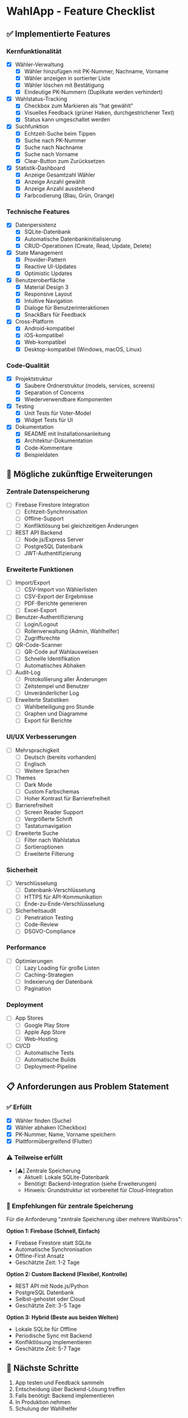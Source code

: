 # WahlApp - Feature Checklist

## ✅ Implementierte Features

### Kernfunktionalität
- [x] Wähler-Verwaltung
  - [x] Wähler hinzufügen mit PK-Nummer, Nachname, Vorname
  - [x] Wähler anzeigen in sortierter Liste
  - [x] Wähler löschen mit Bestätigung
  - [x] Eindeutige PK-Nummern (Duplikate werden verhindert)

- [x] Wahlstatus-Tracking
  - [x] Checkbox zum Markieren als "hat gewählt"
  - [x] Visuelles Feedback (grüner Haken, durchgestrichener Text)
  - [x] Status kann umgeschaltet werden

- [x] Suchfunktion
  - [x] Echtzeit-Suche beim Tippen
  - [x] Suche nach PK-Nummer
  - [x] Suche nach Nachname
  - [x] Suche nach Vorname
  - [x] Clear-Button zum Zurücksetzen

- [x] Statistik-Dashboard
  - [x] Anzeige Gesamtzahl Wähler
  - [x] Anzeige Anzahl gewählt
  - [x] Anzeige Anzahl ausstehend
  - [x] Farbcodierung (Blau, Grün, Orange)

### Technische Features
- [x] Datenpersistenz
  - [x] SQLite-Datenbank
  - [x] Automatische Datenbankinitialisierung
  - [x] CRUD-Operationen (Create, Read, Update, Delete)

- [x] State Management
  - [x] Provider-Pattern
  - [x] Reactive UI-Updates
  - [x] Optimistic Updates

- [x] Benutzeroberfläche
  - [x] Material Design 3
  - [x] Responsive Layout
  - [x] Intuitive Navigation
  - [x] Dialoge für Benutzerinteraktionen
  - [x] SnackBars für Feedback

- [x] Cross-Platform
  - [x] Android-kompatibel
  - [x] iOS-kompatibel
  - [x] Web-kompatibel
  - [x] Desktop-kompatibel (Windows, macOS, Linux)

### Code-Qualität
- [x] Projektstruktur
  - [x] Saubere Ordnerstruktur (models, services, screens)
  - [x] Separation of Concerns
  - [x] Wiederverwendbare Komponenten

- [x] Testing
  - [x] Unit Tests für Voter-Model
  - [x] Widget Tests für UI

- [x] Dokumentation
  - [x] README mit Installationsanleitung
  - [x] Architektur-Dokumentation
  - [x] Code-Kommentare
  - [x] Beispieldaten

## 🔄 Mögliche zukünftige Erweiterungen

### Zentrale Datenspeicherung
- [ ] Firebase Firestore Integration
  - [ ] Echtzeit-Synchronisation
  - [ ] Offline-Support
  - [ ] Konfliktlösung bei gleichzeitigen Änderungen
  
- [ ] REST API Backend
  - [ ] Node.js/Express Server
  - [ ] PostgreSQL Datenbank
  - [ ] JWT-Authentifizierung

### Erweiterte Funktionen
- [ ] Import/Export
  - [ ] CSV-Import von Wählerlisten
  - [ ] CSV-Export der Ergebnisse
  - [ ] PDF-Berichte generieren
  - [ ] Excel-Export

- [ ] Benutzer-Authentifizierung
  - [ ] Login/Logout
  - [ ] Rollenverwaltung (Admin, Wahlhelfer)
  - [ ] Zugriffsrechte

- [ ] QR-Code-Scanner
  - [ ] QR-Code auf Wahlausweisen
  - [ ] Schnelle Identifikation
  - [ ] Automatisches Abhaken

- [ ] Audit-Log
  - [ ] Protokollierung aller Änderungen
  - [ ] Zeitstempel und Benutzer
  - [ ] Unveränderlicher Log

- [ ] Erweiterte Statistiken
  - [ ] Wahlbeteiligung pro Stunde
  - [ ] Graphen und Diagramme
  - [ ] Export für Berichte

### UI/UX Verbesserungen
- [ ] Mehrsprachigkeit
  - [ ] Deutsch (bereits vorhanden)
  - [ ] Englisch
  - [ ] Weitere Sprachen

- [ ] Themes
  - [ ] Dark Mode
  - [ ] Custom Farbschemas
  - [ ] Hoher Kontrast für Barrierefreiheit

- [ ] Barrierefreiheit
  - [ ] Screen Reader Support
  - [ ] Vergrößerte Schrift
  - [ ] Tastaturnavigation

- [ ] Erweiterte Suche
  - [ ] Filter nach Wahlstatus
  - [ ] Sortieroptionen
  - [ ] Erweiterte Filterung

### Sicherheit
- [ ] Verschlüsselung
  - [ ] Datenbank-Verschlüsselung
  - [ ] HTTPS für API-Kommunikation
  - [ ] Ende-zu-Ende-Verschlüsselung

- [ ] Sicherheitsaudit
  - [ ] Penetration Testing
  - [ ] Code-Review
  - [ ] DSGVO-Compliance

### Performance
- [ ] Optimierungen
  - [ ] Lazy Loading für große Listen
  - [ ] Caching-Strategien
  - [ ] Indexierung der Datenbank
  - [ ] Pagination

### Deployment
- [ ] App Stores
  - [ ] Google Play Store
  - [ ] Apple App Store
  - [ ] Web-Hosting

- [ ] CI/CD
  - [ ] Automatische Tests
  - [ ] Automatische Builds
  - [ ] Deployment-Pipeline

## 📋 Anforderungen aus Problem Statement

### ✅ Erfüllt
- [x] Wähler finden (Suche)
- [x] Wähler abhaken (Checkbox)
- [x] PK-Nummer, Name, Vorname speichern
- [x] Plattformübergreifend (Flutter)

### ⚠️ Teilweise erfüllt
- [⚠️] Zentrale Speicherung
  - Aktuell: Lokale SQLite-Datenbank
  - Benötigt: Backend-Integration (siehe Erweiterungen)
  - Hinweis: Grundstruktur ist vorbereitet für Cloud-Integration

### 🔄 Empfehlungen für zentrale Speicherung

Für die Anforderung "zentrale Speicherung über mehrere Wahlbüros":

**Option 1: Firebase (Schnell, Einfach)**
- Firebase Firestore statt SQLite
- Automatische Synchronisation
- Offline-First Ansatz
- Geschätzte Zeit: 1-2 Tage

**Option 2: Custom Backend (Flexibel, Kontrolle)**
- REST API mit Node.js/Python
- PostgreSQL Datenbank
- Selbst-gehostet oder Cloud
- Geschätzte Zeit: 3-5 Tage

**Option 3: Hybrid (Beste aus beiden Welten)**
- Lokale SQLite für Offline
- Periodische Sync mit Backend
- Konfliktlösung implementieren
- Geschätzte Zeit: 5-7 Tage

## 🎯 Nächste Schritte

1. App testen und Feedback sammeln
2. Entscheidung über Backend-Lösung treffen
3. Falls benötigt: Backend implementieren
4. In Produktion nehmen
5. Schulung der Wahlhelfer
